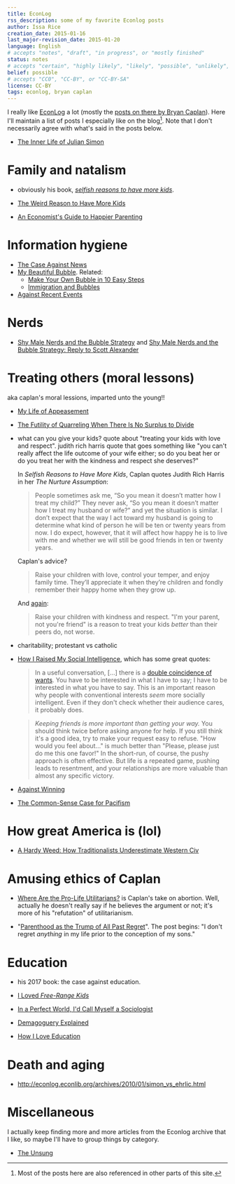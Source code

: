 ```yaml
---
title: EconLog
rss_description: some of my favorite Econlog posts
author: Issa Rice
creation_date: 2015-01-16
last_major-revision_date: 2015-01-20
language: English
# accepts "notes", "draft", "in progress", or "mostly finished"
status: notes
# accepts "certain", "highly likely", "likely", "possible", "unlikely", "highly unlikely", "remote", "impossible", "log", "emotional", or "fiction"
belief: possible
# accepts "CC0", "CC-BY", or "CC-BY-SA"
license: CC-BY
tags: econlog, bryan caplan
---
```


I really like [EconLog] a lot (mostly the [posts on there by Bryan
Caplan][all_caplan]).  Here I'll maintain a list of posts I especially
like on the blog[^also].  Note that I don't necessarily agree with
what's said in the posts below.

[econlog]: http://econlog.econlib.org/
[all_caplan]: http://econlog.econlib.org/authorbcaplan.html
[^also]: Most of the posts here are also referenced in other parts of
         this site.

- [The Inner Life of Julian Simon](http://econlog.econlib.org/archives/2010/04/the_inner_life.html)

# Family and natalism

- obviously his book, *[selfish reasons to have more kids]()*.
- [The Weird Reason to Have More Kids](http://econlog.econlib.org/archives/2010/12/the_weird_reaso.html)
- [An Economist's Guide to Happier Parenting][guide]

    [guide]: http://econlog.econlib.org/archives/2006/06/an_economists_g.html

# Information hygiene

- [The Case Against News](http://econlog.econlib.org/archives/2011/03/the_case_agains_6.html)
- [My Beautiful Bubble](http://econlog.econlib.org/archives/2012/03/my_beautiful_bu.html).
    Related:
    - [Make Your Own Bubble in 10 Easy Steps](http://econlog.econlib.org/archives/2013/04/make_your_own_b.html)
    - [Immigration and Bubbles](http://econlog.econlib.org/archives/2013/04/immigration_and_4.html)
- [Against Recent Events](http://econlog.econlib.org/archives/2015/01/against_recent.html)

# Nerds

- [Shy Male Nerds and the Bubble Strategy](http://econlog.econlib.org/archives/2015/01/shy_male_nerds.html) and [Shy Male Nerds and the Bubble Strategy: Reply to Scott Alexander](http://econlog.econlib.org/archives/2015/01/shy_male_nerds_1.html)

# Treating others (moral lessons)

aka caplan's moral lessions, imparted unto the young!!

- [My Life of Appeasement](http://econlog.econlib.org/archives/2014/08/my_life_of_appe_1.html)
- [The Futility of Quarreling When There Is No Surplus to Divide](http://econlog.econlib.org/archives/2014/02/the_futility_of.html)

- what can you give your kids? quote about "treating your kids with love
  and respect". judith rich harris quote that goes something like "you
  can't really affect the life outcome of your wife either; so do you
  beat her or do you treat her with the kindness and respect she
  deserves?"

    In *Selfish Reasons to Have More Kids*, Caplan quotes Judith Rich
    Harris in her *The Nurture Assumption*:

    > People sometimes ask me, “So you mean it doesn’t matter how I
    > treat my child?” They never ask, “So you mean it doesn’t matter
    > how I treat my husband or wife?” and yet the situation is similar.
    > I don’t expect that the way I act toward my husband is going to
    > determine what kind of person he will be ten or twenty years from
    > now. I do expect, however, that it will affect how happy he is to
    > live with me and whether we will still be good friends in ten or
    > twenty years.

    Caplan's advice?

    > Raise your children with love, control your temper, and enjoy
    > family time. They’ll appreciate it when they’re children and
    > fondly remember their happy home when they grow up.

    And [again][40things]:

    > Raise your children with kindness and respect. "I'm your parent,
    > not you're friend" is a reason to treat your kids *better* than
    > their peers do, not worse.

    [40things]: http://econlog.econlib.org/archives/2011/04/top_40_things_i.html

- charitability; protestant vs catholic

- [How I Raised My Social Intelligence][social], which has some great
  quotes:

    [social]: http://econlog.econlib.org/archives/2009/06/how_i_raised_my.html

    > In a useful conversation, \[...\] there is a [double coincidence
    > of wants](!w).  You have to be interested in what I have to say; I
    > have to be interested in what you have to say.  This is an
    > important reason why people with conventional interests *seem*
    > more socially intelligent.  Even if they don't check whether their
    > audience cares, it probably does.


    > *Keeping friends is more important than getting your way.* You
    > should think twice before asking anyone for help.  If you still
    > think it's a good idea, try to make your request easy to refuse.
    > "How would you feel about..." is much better than "Please, please
    > just do me this one favor!"  In the short-run, of course, the
    > pushy approach is often effective.  But life is a repeated game,
    > pushing leads to resentment, and your relationships are more
    > valuable than almost any specific victory.

- [Against Winning](http://econlog.econlib.org/archives/2014/09/against_winning.html)
- [The Common-Sense Case for Pacifism](http://econlog.econlib.org/archives/2010/04/the_common-sens.html)

# How great America is (lol)

- [A Hardy Weed: How Traditionalists Underestimate Western Civ](http://econlog.econlib.org/archives/2014/06/a_hardy_week_ho.html)

# Amusing ethics of Caplan


- [Where Are the Pro-Life Utilitarians?][abort] is Caplan's take on
  abortion.  Well, actually he doesn't really say if he believes the
  argument or not; it's more of his "refutation" of utilitarianism.

    [abort]: http://econlog.econlib.org/archives/2015/04/where_are_the_p.html

- "[Parenthood as the Trump of All Past Regret][trump]".  The post
  begins: "I don't regret *anything* in my life prior to the conception
  of my sons."

[trump]: http://econlog.econlib.org/archives/2008/06/parenthood_as_t.html



# Education

- his 2017 book: the case against education.
- [I Loved *Free-Range Kids*](http://econlog.econlib.org/archives/2010/01/i_loved_free-ra.html)

- [In a Perfect World, I'd Call Myself a Sociologist](http://econlog.econlib.org/archives/2009/06/in_a_perfect_wo.html)
- [Demagoguery Explained](http://econlog.econlib.org/archives/2014/05/demagoguery_exp.html)
- [How I Love Education](http://econlog.econlib.org/archives/2012/07/how_i_love_educ.html)

# Death and aging

- <http://econlog.econlib.org/archives/2010/01/simon_vs_ehrlic.html>

# Miscellaneous

I actually keep finding more and more articles from the Econlog archive that I like, so maybe I'll have to group things by category.

- [The Unsung](http://econlog.econlib.org/archives/2012/03/the_unsung.html)
